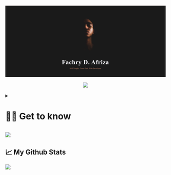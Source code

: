 ![fachryafrz-Banner](/images/banner.png)

<p align="center">
  <img src="https://skillicons.dev/icons?i=laravel,flutter,nextjs,nuxtjs,tailwind,figma,github,postman,vscode" />
</p>

<details>
 <summary><h1>👨‍💻 Get to know</h1></summary>
   Hi there! My name is Fachry Dwi Afriza, and I'm a Front-End Web Developer with over 4 years of experience. I started my career in mid-2020, and since then, I have been passionate about creating amazing web applications with the best user experience. My skill set includes Nuxt.js, Next.js, Flutter, and Laravel, which are all modern and widely-used frameworks for building fast and responsive applications.
</details>

<p>
  <img 
    src="https://readme-typing-svg.demolab.com?font=Fira+Code&pause=1000&color=C18B73&width=435&lines=Front-End+Web+Developer;Over+4%2B+years+of+experience" 
  />
</p>

## 📈 My Github Stats

<img src="https://github-readme-stats.vercel.app/api/top-langs/?username=fachryafrz&theme=dark&layout=compact" />
